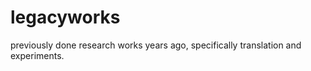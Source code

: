 legacyworks
===========

previously done research works years ago, specifically translation and experiments.
